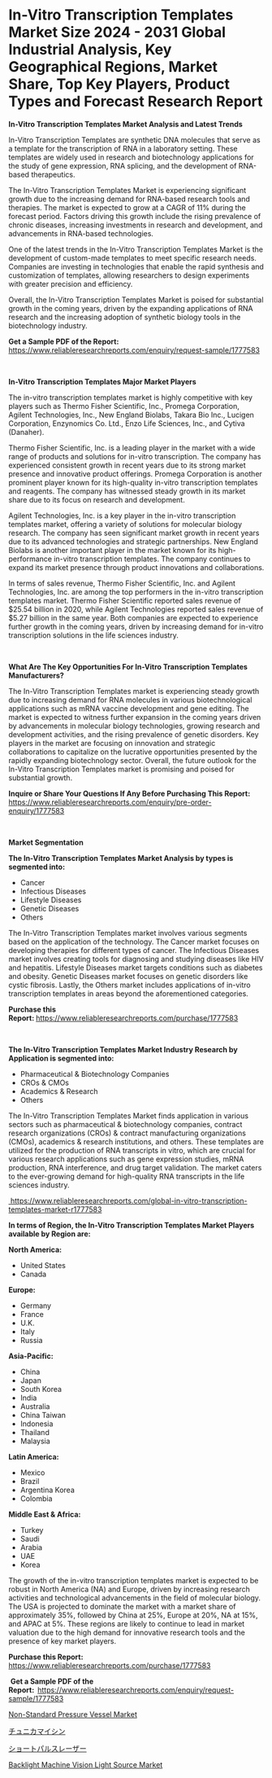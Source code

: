 <p><h1>In-Vitro Transcription Templates Market Size 2024 - 2031 Global Industrial Analysis, Key Geographical Regions, Market Share, Top Key Players, Product Types and Forecast Research Report</h1></p><p><strong>In-Vitro Transcription Templates Market Analysis and Latest Trends</strong></p>
<p><p>In-Vitro Transcription Templates are synthetic DNA molecules that serve as a template for the transcription of RNA in a laboratory setting. These templates are widely used in research and biotechnology applications for the study of gene expression, RNA splicing, and the development of RNA-based therapeutics.</p><p>The In-Vitro Transcription Templates Market is experiencing significant growth due to the increasing demand for RNA-based research tools and therapies. The market is expected to grow at a CAGR of 11% during the forecast period. Factors driving this growth include the rising prevalence of chronic diseases, increasing investments in research and development, and advancements in RNA-based technologies.</p><p>One of the latest trends in the In-Vitro Transcription Templates Market is the development of custom-made templates to meet specific research needs. Companies are investing in technologies that enable the rapid synthesis and customization of templates, allowing researchers to design experiments with greater precision and efficiency.</p><p>Overall, the In-Vitro Transcription Templates Market is poised for substantial growth in the coming years, driven by the expanding applications of RNA research and the increasing adoption of synthetic biology tools in the biotechnology industry.</p></p>
<p><strong>Get a Sample PDF of the Report:&nbsp;</strong> <a href="https://www.reliableresearchreports.com/enquiry/request-sample/1777583">https://www.reliableresearchreports.com/enquiry/request-sample/1777583</a></p>
<p>&nbsp;</p>
<p><strong>In-Vitro Transcription Templates Major Market Players</strong></p>
<p><p>The in-vitro transcription templates market is highly competitive with key players such as Thermo Fisher Scientific, Inc., Promega Corporation, Agilent Technologies, Inc., New England Biolabs, Takara Bio Inc., Lucigen Corporation, Enzynomics Co. Ltd., Enzo Life Sciences, Inc., and Cytiva (Danaher). </p><p>Thermo Fisher Scientific, Inc. is a leading player in the market with a wide range of products and solutions for in-vitro transcription. The company has experienced consistent growth in recent years due to its strong market presence and innovative product offerings. Promega Corporation is another prominent player known for its high-quality in-vitro transcription templates and reagents. The company has witnessed steady growth in its market share due to its focus on research and development.</p><p>Agilent Technologies, Inc. is a key player in the in-vitro transcription templates market, offering a variety of solutions for molecular biology research. The company has seen significant market growth in recent years due to its advanced technologies and strategic partnerships. New England Biolabs is another important player in the market known for its high-performance in-vitro transcription templates. The company continues to expand its market presence through product innovations and collaborations.</p><p>In terms of sales revenue, Thermo Fisher Scientific, Inc. and Agilent Technologies, Inc. are among the top performers in the in-vitro transcription templates market. Thermo Fisher Scientific reported sales revenue of $25.54 billion in 2020, while Agilent Technologies reported sales revenue of $5.27 billion in the same year. Both companies are expected to experience further growth in the coming years, driven by increasing demand for in-vitro transcription solutions in the life sciences industry.</p></p>
<p>&nbsp;</p>
<p><strong>What Are The Key Opportunities For In-Vitro Transcription Templates Manufacturers?</strong></p>
<p><p>The In-Vitro Transcription Templates market is experiencing steady growth due to increasing demand for RNA molecules in various biotechnological applications such as mRNA vaccine development and gene editing. The market is expected to witness further expansion in the coming years driven by advancements in molecular biology technologies, growing research and development activities, and the rising prevalence of genetic disorders. Key players in the market are focusing on innovation and strategic collaborations to capitalize on the lucrative opportunities presented by the rapidly expanding biotechnology sector. Overall, the future outlook for the In-Vitro Transcription Templates market is promising and poised for substantial growth.</p></p>
<p><strong>Inquire or Share Your Questions If Any Before Purchasing This Report:</strong> <a href="https://www.reliableresearchreports.com/enquiry/pre-order-enquiry/1777583">https://www.reliableresearchreports.com/enquiry/pre-order-enquiry/1777583</a></p>
<p>&nbsp;</p>
<p><strong>Market Segmentation</strong></p>
<p><strong>The In-Vitro Transcription Templates Market Analysis by types is segmented into:</strong></p>
<p><ul><li>Cancer</li><li>Infectious Diseases</li><li>Lifestyle Diseases</li><li>Genetic Diseases</li><li>Others</li></ul></p>
<p><p>The In-Vitro Transcription Templates market involves various segments based on the application of the technology. The Cancer market focuses on developing therapies for different types of cancer. The Infectious Diseases market involves creating tools for diagnosing and studying diseases like HIV and hepatitis. Lifestyle Diseases market targets conditions such as diabetes and obesity. Genetic Diseases market focuses on genetic disorders like cystic fibrosis. Lastly, the Others market includes applications of in-vitro transcription templates in areas beyond the aforementioned categories.</p></p>
<p><strong>Purchase this Report:&nbsp;</strong><a href="https://www.reliableresearchreports.com/purchase/1777583">https://www.reliableresearchreports.com/purchase/1777583</a></p>
<p>&nbsp;</p>
<p><strong>The In-Vitro Transcription Templates Market Industry Research by Application is segmented into:</strong></p>
<p><ul><li>Pharmaceutical & Biotechnology Companies</li><li>CROs & CMOs</li><li>Academics & Research</li><li>Others</li></ul></p>
<p><p>The In-Vitro Transcription Templates Market finds application in various sectors such as pharmaceutical & biotechnology companies, contract research organizations (CROs) & contract manufacturing organizations (CMOs), academics & research institutions, and others. These templates are utilized for the production of RNA transcripts in vitro, which are crucial for various research applications such as gene expression studies, mRNA production, RNA interference, and drug target validation. The market caters to the ever-growing demand for high-quality RNA transcripts in the life sciences industry.</p></p>
<p><a href="https://www.reliableresearchreports.com/global-in-vitro-transcription-templates-market-r1777583">&nbsp;https://www.reliableresearchreports.com/global-in-vitro-transcription-templates-market-r1777583</a></p>
<p><strong>In terms of Region, the In-Vitro Transcription Templates Market Players available by Region are:</strong></p>
<p>
    <p> <strong> North America: </strong>
        <ul>
            <li>United States</li>
            <li>Canada</li>
        </ul>
        </p> 
    <p> <strong> Europe: </strong>
        <ul>
            <li>Germany</li>
            <li>France</li>
            <li>U.K.</li>
            <li>Italy</li>
            <li>Russia</li>
        </ul>
        </p> 
    <p> <strong> Asia-Pacific: </strong>
        <ul>
            <li>China</li>
            <li>Japan</li>
            <li>South Korea</li>
            <li>India</li>
            <li>Australia</li>
            <li>China Taiwan</li>
            <li>Indonesia</li>
            <li>Thailand</li>
            <li>Malaysia</li>
        </ul>
        </p> 
    <p> <strong> Latin America: </strong>
        <ul>
            <li>Mexico</li>
            <li>Brazil</li>
            <li>Argentina Korea</li>
            <li>Colombia</li>
        </ul>
        </p> 
    <p> <strong> Middle East & Africa: </strong>
        <ul>
            <li>Turkey</li>
            <li>Saudi</li>
            <li>Arabia</li>
            <li>UAE</li>
            <li>Korea</li>
        </ul>
    </p>
    </p>
<p><p>The growth of the in-vitro transcription templates market is expected to be robust in North America (NA) and Europe, driven by increasing research activities and technological advancements in the field of molecular biology. The USA is projected to dominate the market with a market share of approximately 35%, followed by China at 25%, Europe at 20%, NA at 15%, and APAC at 5%. These regions are likely to continue to lead in market valuation due to the high demand for innovative research tools and the presence of key market players.</p></p>
<p><strong>Purchase this Report: </strong><a href="https://www.reliableresearchreports.com/purchase/1777583">https://www.reliableresearchreports.com/purchase/1777583</a></p>
<p>&nbsp;<strong>Get a Sample PDF of the Report:&nbsp;&nbsp;</strong><a href="https://www.reliableresearchreports.com/enquiry/request-sample/1777583">https://www.reliableresearchreports.com/enquiry/request-sample/1777583</a></p>
<p><strong></strong></p>
<p><p><a href="https://github.com/mdhefjumiah/Market-Research-Report-List-1/blob/main/non-standard-pressure-vessel-market.md">Non-Standard Pressure Vessel Market</a></p><p><a href="https://github.com/AbigaleHuel/Market-Research-Report-List-1/blob/main/5298272169459.md">チュニカマイシン</a></p><p><a href="https://github.com/AdellaPrice2023/Market-Research-Report-List-2/blob/main/6814850169458.md">ショートパルスレーザー</a></p><p><a href="https://github.com/wrwgzwbr35/Market-Research-Report-List-1/blob/main/backlight-machine-vision-light-source-market.md">Backlight Machine Vision Light Source Market</a></p></p>